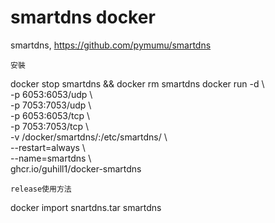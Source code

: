 # smartdns docker

smartdns,
https://github.com/pymumu/smartdns

```
安裝
```
docker stop smartdns && docker rm smartdns
docker run -d \\<br>
  -p 6053:6053/udp \\<br>
  -p 7053:7053/udp \\<br>
  -p 6053:6053/tcp \\<br>
  -p 7053:7053/tcp \\<br>
  -v /docker/smartdns/:/etc/smartdns/ \\<br>
  --restart=always \\<br>
  --name=smartdns \\<br>
  ghcr.io/guhill1/docker-smartdns
```
release使用方法
```
docker import snartdns.tar smartdns
